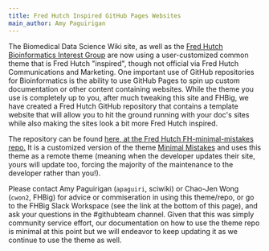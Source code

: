 ```yaml
---
title: Fred Hutch Inspired GitHub Pages Websites
main_author: Amy Paguirigan
---
```

The Biomedical Data Science Wiki site, as well as the [Fred Hutch Bioinformatics Interest Group](https://fredhutch.github.io/FHBig/) are now using a user-customized common theme that is Fred Hutch "inspired", though not official via Fred Hutch Communications and Marketing.  One important use of GitHub repositories for Bioinformatics is the ability to use GitHub Pages to spin up custom documentation or other content containing websites.  While the theme you use is completely up to you, after much tweaking this site and FHBig, we have created a Fred Hutch GitHub repository that contains a template website that will allow you to hit the ground running with your doc's sites while also making the sites look a bit more Fred Hutch inspired.  

The repository can be found [here, at the Fred Hutch FH-minimal-mistakes repo.](https://github.com/FredHutch/FH-minimal-mistakes)  It is a customized version of the theme [Minimal Mistakes](https://github.com/mmistakes/minimal-mistakes) and uses this theme as a remote theme (meaning when the developer updates their site, yours will update too, forcing the majority of the maintenance to the developer rather than you!).  

Please contact Amy Paguirigan (`apaguiri`, sciwiki) or Chao-Jen Wong (`cwon2`, FHBig) for advice or commiseration in using this theme/repo, or go to the FHBig Slack Workspace (see the link at the bottom of this page), and ask your questions in the #githubteam channel.  Given that this was simply community service effort, our documentation on how to use the theme repo is minimal at this point but we will endeavor to keep updating it as we continue to use the theme as well.  
